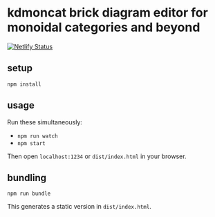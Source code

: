 # kdmoncat brick diagram editor for monoidal categories and beyond

[![Netlify Status](https://api.netlify.com/api/v1/badges/683fd161-cc3e-42dc-84af-7b77259af156/deploy-status)](https://app.netlify.com/sites/cranky-goldstine-6a507b/deploys)


## setup

```
npm install
```

## usage

Run these simultaneously:

- `npm run watch`
- `npm start`

Then open `localhost:1234` or `dist/index.html` in your browser.

## bundling

```
npm run bundle
```

This generates a static version in `dist/index.html`.

